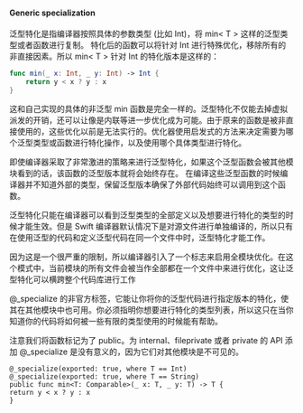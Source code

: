 #### Generic specialization
泛型特化是指编译器按照具体的参数类型 (比如 Int)，将 min< T > 这样的泛型类型或者函数进行复制。
特化后的函数可以将针对 Int 进行特殊优化，移除所有的非直接因素。所以 min< T > 针对 Int 的特化版本是这样的：

```swift
func min(_ x: Int, _ y: Int) -> Int {
    return y < x ? y : x
}
```

这和自己实现的具体的非泛型 min 函数是完全一样的。泛型特化不仅能去掉虚拟派发的开销，还可以让像是内联等进一步优化成为可能。由于原来的函数是被非直接使用的，这些优化以前是无法实行的。优化器使用启发式的方法来决定需要为哪个泛型类型或函数进行特化操作，以及使用哪个具体类型进行特化。

即使编译器采取了非常激进的策略来进行泛型特化，如果这个泛型函数会被其他模块看到的话，该函数的泛型版本就将会始终存在。
在编译这些泛型函数的时候编译器并不知道外部的类型，保留泛型版本确保了外部代码始终可以调用到这个函数。

泛型特化只能在编译器可以看到泛型类型的全部定义以及想要进行特化的类型的时候才能生效。但是 Swift 编译器默认情况下是对源文件进行单独编译的，所以只有在使用泛型的代码和定义泛型代码在同一个文件中时，泛型特化才能工作。

因为这是一个很严重的限制，所以编译器引入了一个标志来启用全模块优化。在这个模式中，当前模块的所有文件会被当作全部都在一个文件中来进行优化，这让泛型特化可以横跨整个代码库进行工作

@_specialize 的非官方标签，它能让你将你的泛型代码进行指定版本的特化，使其在其他模块中也可用。你必须指明你想要进行特化的类型列表，所以这只在当你知道你的代码将如何被一些有限的类型使用的时候能有帮助。

注意我们将函数标记为了 public。为 internal、fileprivate 或者 private 的 API 添加 @_specialize 是没有意义的，因为它们对其他模块是不可见的。

```
@_specialize(exported: true, where T == Int)
@_specialize(exported: true, where T == String)
public func min<T: Comparable>(_ x: T, _ y: T) -> T {
return y < x ? y : x
}
```

